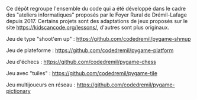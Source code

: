 Ce dépôt regroupe l'ensemble du code qui a été développé dans le cadre des "ateliers informatiques" proposés par le Foyer Rural de Drémil-Lafage depuis 2017.
Certains projets sont des adaptations de jeux proposés sur le site https://kidscancode.org/lessons/, d'autres sont plus originaux.

Jeu de type "shoot'em up" : https://github.com/codedremil/pygame-shmup

Jeu de plateforme : https://github.com/codedremil/pygame-platform

Jeu d'échecs : https://github.com/codedremil/pygame-chess

Jeu avec "tuiles" : https://github.com/codedremil/pygame-tile

Jeu multijoueurs en réseau : https://github.com/codedremil/pygame-pictionary
